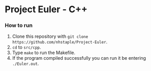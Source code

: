 
# Project Euler - C++ #

### How to run ###

1. Clone this repository with `git clone https://github.com/nhstaple/Project-Euler`.
2. `cd` to `src/cpp`.
3. Type `make` to run the Makefile.
4. If the program compiled successfully you can run it be entering `./Euler.out`.
